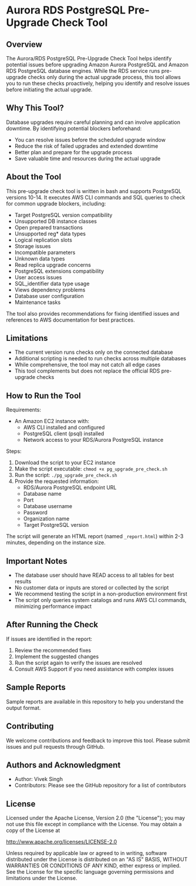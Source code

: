 # Aurora RDS PostgreSQL Pre-Upgrade Check Tool

## Overview

The Aurora/RDS PostgreSQL Pre-Upgrade Check Tool helps identify potential issues before upgrading Amazon Aurora PostgreSQL and Amazon RDS PostgreSQL database engines. While the RDS service runs pre-upgrade checks only during the actual upgrade process, this tool allows you to run these checks proactively, helping you identify and resolve issues before initiating the actual upgrade.

## Why This Tool?

Database upgrades require careful planning and can involve application downtime. By identifying potential blockers beforehand:

- You can resolve issues before the scheduled upgrade window
- Reduce the risk of failed upgrades and extended downtime
- Better plan and prepare for the upgrade process
- Save valuable time and resources during the actual upgrade

## About the Tool

This pre-upgrade check tool is written in bash and supports PostgreSQL versions 10-14. It executes AWS CLI commands and SQL queries to check for common upgrade blockers, including:

- Target PostgreSQL version compatibility
- Unsupported DB instance classes
- Open prepared transactions
- Unsupported reg* data types
- Logical replication slots
- Storage issues
- Incompatible parameters
- Unknown data types
- Read replica upgrade concerns
- PostgreSQL extensions compatibility
- User access issues
- SQL_identifier data type usage
- Views dependency problems
- Database user configuration
- Maintenance tasks

The tool also provides recommendations for fixing identified issues and references to AWS documentation for best practices.

## Limitations

- The current version runs checks only on the connected database
- Additional scripting is needed to run checks across multiple databases
- While comprehensive, the tool may not catch all edge cases
- This tool complements but does not replace the official RDS pre-upgrade checks

## How to Run the Tool

Requirements:
- An Amazon EC2 instance with:
  - AWS CLI installed and configured
  - PostgreSQL client (psql) installed
  - Network access to your RDS/Aurora PostgreSQL instance

Steps:
1. Download the script to your EC2 instance
2. Make the script executable: `chmod +x pg_upgrade_pre_check.sh`
3. Run the script: `./pg_upgrade_pre_check.sh`
4. Provide the requested information:
   - RDS/Aurora PostgreSQL endpoint URL
   - Database name
   - Port
   - Database username
   - Password
   - Organization name
   - Target PostgreSQL version

The script will generate an HTML report (named `_report.html`) within 2-3 minutes, depending on the instance size.

## Important Notes

- The database user should have READ access to all tables for best results
- No customer data or inputs are stored or collected by the script
- We recommend testing the script in a non-production environment first
- The script only queries system catalogs and runs AWS CLI commands, minimizing performance impact

## After Running the Check

If issues are identified in the report:
1. Review the recommended fixes
2. Implement the suggested changes
3. Run the script again to verify the issues are resolved
4. Consult AWS Support if you need assistance with complex issues

## Sample Reports

Sample reports are available in this repository to help you understand the output format.

## Contributing

We welcome contributions and feedback to improve this tool. Please submit issues and pull requests through GitHub.

## Authors and Acknowledgment

- Author: Vivek Singh
- Contributors: Please see the GitHub repository for a list of contributors

## License

Licensed under the Apache License, Version 2.0 (the "License"); you may not use this file except in compliance with the License. You may obtain a copy of the License at

http://www.apache.org/licenses/LICENSE-2.0

Unless required by applicable law or agreed to in writing, software distributed under the License is distributed on an "AS IS" BASIS, WITHOUT WARRANTIES OR CONDITIONS OF ANY KIND, either express or implied. See the License for the specific language governing permissions and limitations under the License.
